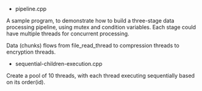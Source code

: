 * pipeline.cpp

A sample program, to demonstrate how to build a three-stage data processing pipeline, 
using mutex and condition variables. Each stage could have multiple threads for concurrent
processing. 
 
Data (chunks) flows from file_read_thread to compression threads to encryption threads.

* sequential-children-execution.cpp

Create a pool of 10 threads, with each thread executing sequentially based on its order(id).